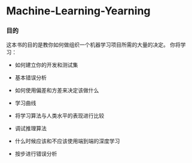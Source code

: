 # Machine-Learning-Yearning

### 目的

这本书的目的是教你如何做组织一个机器学习项目所需的大量的决定。 你将学习：
+ 如何建立你的开发和测试集

+ 基本错误分析

+ 如何使用偏差和方差来决定该做什么

+ 学习曲线

+ 将学习算法与人类水平的表现进行比较

+ 调试推理算法

+ 什么时候应该和不应该使用端到端的深度学习

+ 按步进行错误分析
